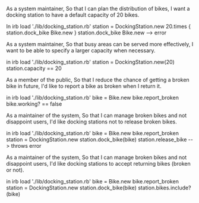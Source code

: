 As a system maintainer,
So that I can plan the distribution of bikes,
I want a docking station to have a default capacity of 20 bikes.

In irb
load './lib/docking_station.rb'
station = DockingStation.new
20.times { station.dock_bike Bike.new }
station.dock_bike Bike.new
--> error

As a system maintainer,
So that busy areas can be served more effectively,
I want to be able to specify a larger capacity when necessary.

in irb
	load './lib/docking_station.rb'
	station = DockingStation.new(20)
	station.capacity == 20

As a member of the public,
So that I reduce the chance of getting a broken bike in future,
I'd like to report a bike as broken when I return it.

in irb
	load './lib/docking_station.rb'
	bike = Bike.new
	bike.report_broken
	bike.working? == false

As a maintainer of the system,
So that I can manage broken bikes and not disappoint users,
I'd like docking stations not to release broken bikes.

in irb
	load './lib/docking_station.rb'
	bike = Bike.new
	bike.report_broken
	station = DockingStation.new
	station.dock_bike(bike)
	station.release_bike
	--> throws error

As a maintainer of the system,
So that I can manage broken bikes and not disappoint users,
I'd like docking stations to accept returning bikes (broken or not).

in irb
	load './lib/docking_station.rb'
	bike = Bike.new
	bike.report_broken
	station = DockingStation.new
	station.dock_bike(bike)
	station.bikes.include?(bike)